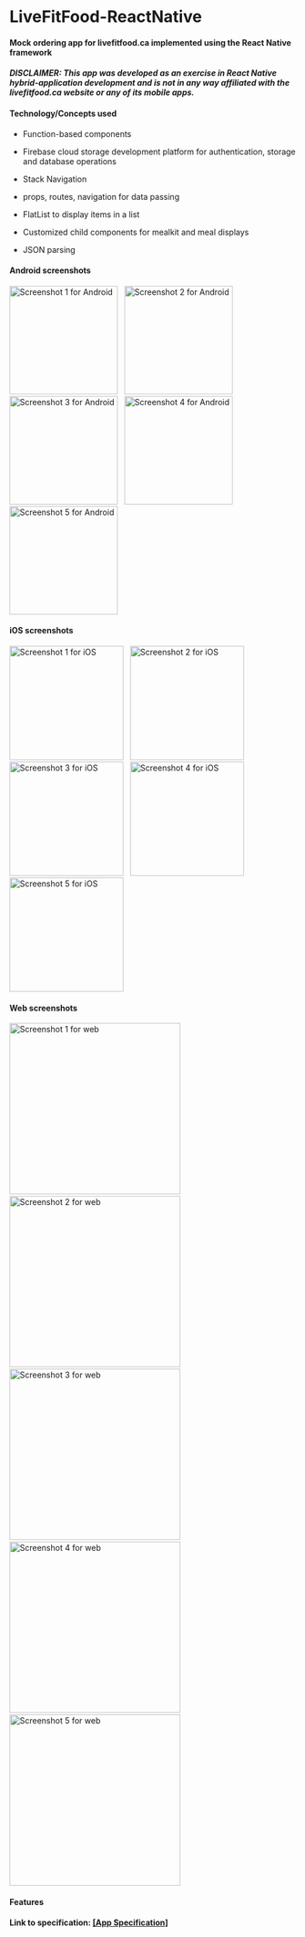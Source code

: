 # LiveFitFood-ReactNative

#### Mock ordering app for livefitfood.ca implemented using the React Native framework

#### ***DISCLAIMER: This app was developed as an exercise in React Native hybrid-application development and is not in any way affiliated with the livefitfood.ca website or any of its mobile apps.***

#### Technology/Concepts used
* Function-based components

* Firebase cloud storage development platform for authentication, storage and database operations

* Stack Navigation

* props, routes, navigation for data passing

* FlatList to display items in a list

* Customized child components for mealkit and meal displays

* JSON parsing

#### Android screenshots
<img src="./screenshots/screenshot1-android.png" alt="Screenshot 1 for Android" width="190">   <img src="./screenshots/screenshot2-android.png" alt="Screenshot 2 for Android" width="190">   <img src="./screenshots/screenshot3-android.png" alt="Screenshot 3 for Android" width="190">   <img src="./screenshots/screenshot4-android.png" alt="Screenshot 4 for Android" width="190">   <img src="./screenshots/screenshot5-android.png" alt="Screenshot 5 for Android" width="190">

#### iOS screenshots
<img src="./screenshots/screenshot1-iOS.png" alt="Screenshot 1 for iOS" width="200">   <img src="./screenshots/screenshot2-iOS.png" alt="Screenshot 2 for iOS" width="200">   <img src="./screenshots/screenshot3-iOS.png" alt="Screenshot 3 for iOS" width="200">   <img src="./screenshots/screenshot4-iOS.png" alt="Screenshot 4 for iOS" width="200">   <img src="./screenshots/screenshot5-iOS.png" alt="Screenshot 5 for iOS" width="200">

#### Web screenshots
<img src="./screenshots/screenshot1-web.png" alt="Screenshot 1 for web" height="300">     <img src="./screenshots/screenshot2-web.png" alt="Screenshot 2 for web" height="300">     <img src="./screenshots/screenshot3-web.png" alt="Screenshot 3 for web" height="300">     <img src="./screenshots/screenshot4-web.png" alt="Screenshot 4 for web" height="300">     <img src="./screenshots/screenshot5-web.png" alt="Screenshot 5 for web" height="300">

#### Features

#### Link to specification: <a href="./docs/MAD4008 - Project - Meal Delivery Apps.pdf" target="_blank">[App Specification]</a>
